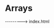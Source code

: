 # Arrays

---------> index.html

<!DOCTYPE html>
<html lang="en">

<head>
    <meta charset="UTF-8">
    <meta name="viewport" content="width=device-width, initial-scale=1.0">
    <title>Arrays</title>
</head>

<body>

</body>
<script>
    const meuArray = [20, 30, "JavaScript", { nome: "Thiago", idade: 37 }]

    console.log(meuArray[2])

    const usuarios = [
        {
            nome: "Thiago",
            idade: 37
        },

        {
            nome: "Eva",
            idade: 23
        }
    ]

    console.log(usuarios[1].nome)

    const notas = [9.5, 8.7, 10.0, 5.3, 2.1, 0.0]

    console.log(notas[3])

    usuarios[0].nome = "Thiago Perez"

    console.log(usuarios)
</script>

</html>